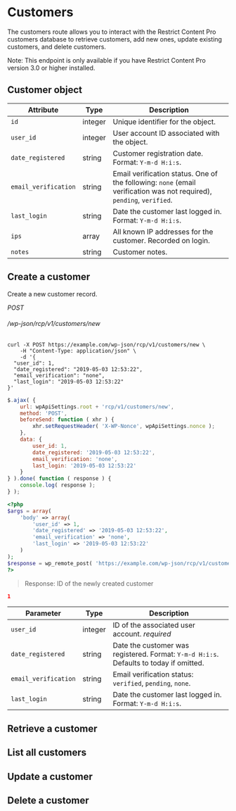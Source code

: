 # Customers

The customers route allows you to interact with the Restrict Content Pro customers database to retrieve customers, add new ones, update existing customers, and delete customers.

<aside class="notice">
	Note: This endpoint is only available if you have Restrict Content Pro version 3.0 or higher installed.
</aside>

## Customer object

| Attribute | Type | Description |
| --------- | ---- | ----------- |
| `id`      | integer | Unique identifier for the object. |
| `user_id` | integer | User account ID associated with the object. |
| `date_registered` | string | Customer registration date. Format: `Y-m-d H:i:s`. |
| `email_verification` | string | Email verification status. One of the following: `none` (email verification was not required), `pending`, `verified`. |
| `last_login` | string | Date the customer last logged in. Format: `Y-m-d H:i:s`. |
| `ips` | array | All known IP addresses for the customer. Recorded on login. |
| `notes` | string | Customer notes. |

## Create a customer

Create a new customer record.

<div class="api-endpoint">
	<div class="endpoint-data">
		<i class="label label-post">POST</i>
		<h6>/wp-json/rcp/v1/customers/new</h6>
	</div>
</div>

```shell
curl -X POST https://example.com/wp-json/rcp/v1/customers/new \
	-H "Content-Type: application/json" \
	-d '{
  "user_id": 1,
  "date_registered": "2019-05-03 12:53:22",
  "email_verification": "none",
  "last_login": "2019-05-03 12:53:22"
}'
```

```javascript
$.ajax( {
    url: wpApiSettings.root + 'rcp/v1/customers/new',
    method: 'POST',
    beforeSend: function ( xhr ) {
        xhr.setRequestHeader( 'X-WP-Nonce', wpApiSettings.nonce );
    },
    data: {
    	user_id: 1,
		date_registered: '2019-05-03 12:53:22',
		email_verification: 'none',
		last_login: '2019-05-03 12:53:22'
    }
} ).done( function ( response ) {
    console.log( response );
} );
```

```php
<?php
$args = array(
	'body' => array(
		'user_id' => 1,
		'date_registered' => '2019-05-03 12:53:22',
		'email_verification' => 'none',
		'last_login' => '2019-05-03 12:53:22'
	)
);
$response = wp_remote_post( 'https://example.com/wp-json/rcp/v1/customers/new', $args );
?>
```

> Response: ID of the newly created customer

```json
1
```

| Parameter | Type | Description |
| --------- | ---- | ----------- |
| `user_id` | integer | ID of the associated user account. <i class="label label-info">required</i> |
| `date_registered` | string | Date the customer was registered. Format: `Y-m-d H:i:s`. Defaults to today if omitted. |
| `email_verification` | string | Email verification status: `verified`, `pending`, `none`.
| `last_login` | string | Date the customer last logged in. Format: `Y-m-d H:i:s`. |

## Retrieve a customer

## List all customers

## Update a customer

## Delete a customer